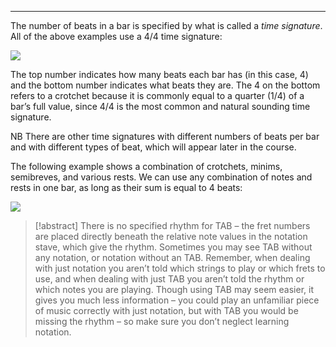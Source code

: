
---

The number of beats in a bar is specified by what is called a _time signature_. All of the above examples use a 4/4 time signature:

[![](https://www.orangelearn.com/wp-content/uploads/2021/09/34-time-signature.png)](https://learn.orangeamps.com/wp-content/uploads/2021/09/34-time-signature.png)

The top number indicates how many beats each bar has (in this case, 4) and the bottom number indicates what beats they are. The 4 on the bottom refers to a crotchet because it is commonly equal to a quarter (1/4) of a bar’s full value, since 4/4 is the most common and natural sounding time signature.

NB There are other time signatures with different numbers of beats per bar and with different types of beat, which will appear later in the course.

The following example shows a combination of crotchets, minims, semibreves, and various rests. We can use any combination of notes and rests in one bar, as long as their sum is equal to 4 beats:

[![](https://www.orangelearn.com/wp-content/uploads/2021/09/Rests-riff-1030x526-1.png)](https://learn.orangeamps.com/wp-content/uploads/2021/09/Rests-riff-1030x526-1.png)

> [!abstract]
> There is no specified rhythm for TAB – the fret numbers are placed directly beneath the relative note values in the notation stave, which give the rhythm. Sometimes you may see TAB without any notation, or notation without an TAB. Remember, when dealing with just notation you aren’t told which strings to play or which frets to use, and when dealing with just TAB you aren’t told the rhythm or which notes you are playing. Though using TAB may seem easier, it gives you much less information – you could play an unfamiliar piece of music correctly with just notation, but with TAB you would be missing the rhythm – so make sure you don’t neglect learning notation.

